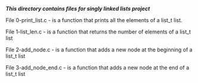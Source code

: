 ***This directory contains files for singly linked lists project***

File 0-print_list.c - is a function that prints all the elements of a list_t list.<br>

File 1-list_len.c - is a function that returns the number of elements of a list_t list <br>

File 2-add_node.c - is a function that adds a new node at the beginning of a list_t list <br>

File 3-add_node_end.c - is a function that adds a new node at the end of a list_t list <br>